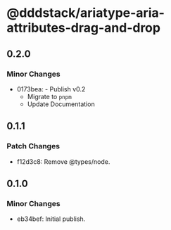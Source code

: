 # @dddstack/ariatype-aria-attributes-drag-and-drop

## 0.2.0

### Minor Changes

- 0173bea: - Publish v0.2
  - Migrate to `pnpm`
  - Update Documentation

## 0.1.1

### Patch Changes

- f12d3c8: Remove @types/node.

## 0.1.0

### Minor Changes

- eb34bef: Initial publish.

